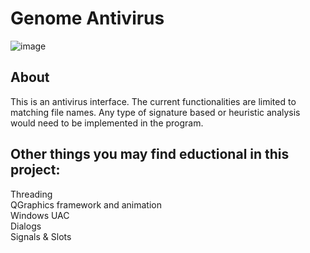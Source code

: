 # Genome Antivirus

![image](https://user-images.githubusercontent.com/22214754/63419840-5d68e680-c3ba-11e9-96c3-8e4f367513bc.png)  

## About  
This is an antivirus interface. The current functionalities are limited to matching file names. Any type of signature based or heuristic analysis would need to be implemented in the program.  

## Other things you may find eductional in this project:    
Threading    
QGraphics framework and animation  
Windows UAC  
Dialogs  
Signals & Slots  

